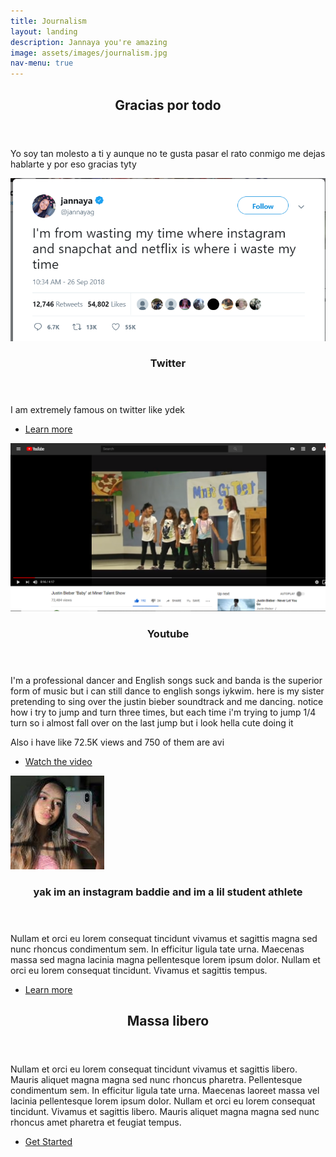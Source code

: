 ```yaml
---
title: Journalism
layout: landing
description: Jannaya you're amazing
image: assets/images/journalism.jpg
nav-menu: true
---
```

<!-- Main -->
<div id="main">

<!-- One -->
<section id="one">
	<div class="inner">
		<header class="major">
			<h2>Gracias por todo</h2>
		</header>
		<p>Yo soy tan molesto a ti y aunque no te gusta pasar el rato conmigo me dejas hablarte y por eso gracias tyty</p>
	</div>
</section>

<!-- Two -->
<section id="two" class="spotlights">
	<section>
		<a href="generic.html" class="image">
			<img src="assets/images/jannayaverified.PNG" alt="" data-position="center center" />
		</a>
		<div class="content">
			<div class="inner">
				<header class="major">
					<h3>Twitter</h3>
				</header>
				<p>I am extremely famous on twitter like ydek</p>
				<ul class="actions">
					<li><a href="generic.html" class="button">Learn more</a></li>
				</ul>
			</div>
		</div>
	</section>
	<section>
		<a href="generic.html" class="image">
			<img src="assets/images/yt.jpg" alt="" data-position="top center" />
		</a>
		<div class="content">
			<div class="inner">
				<header class="major">
					<h3>Youtube</h3>
				</header>
				<p>I'm a professional dancer and English songs suck and banda is the superior form of music but i can still dance to english songs iykwim. here is my sister pretending to sing over the justin bieber soundtrack and me dancing. notice how i try to jump and turn three times, but each time i'm trying to jump 1/4 turn so i almost fall over on the last jump but i look hella cute doing it</p> <p>Also i have like 72.5K views and 750 of them are avi</p>
				<ul class="actions">
					<li><a href="https://www.youtube.com/watch?v=9JpvQRoB_6M" class="button">Watch the video</a></li>
				</ul>
			</div>
		</div>
	</section>
	<section>
		<a href="generic.html" class="image">
			<img src="assets/images/jannaya.jpg" alt="" data-position="25% 25%" />
		</a>
		<div class="content">
			<div class="inner">
				<header class="major">
					<h3>yak im an instagram baddie and im a lil student athlete</h3>
				</header>
				<p>Nullam et orci eu lorem consequat tincidunt vivamus et sagittis magna sed nunc rhoncus condimentum sem. In efficitur ligula tate urna. Maecenas massa sed magna lacinia magna pellentesque lorem ipsum dolor. Nullam et orci eu lorem consequat tincidunt. Vivamus et sagittis tempus.</p>
				<ul class="actions">
					<li><a href="generic.html" class="button">Learn more</a></li>
				</ul>
			</div>
		</div>
	</section>
</section>

<!-- Three -->
<section id="three">
	<div class="inner">
		<header class="major">
			<h2>Massa libero</h2>
		</header>
		<p>Nullam et orci eu lorem consequat tincidunt vivamus et sagittis libero. Mauris aliquet magna magna sed nunc rhoncus pharetra. Pellentesque condimentum sem. In efficitur ligula tate urna. Maecenas laoreet massa vel lacinia pellentesque lorem ipsum dolor. Nullam et orci eu lorem consequat tincidunt. Vivamus et sagittis libero. Mauris aliquet magna magna sed nunc rhoncus amet pharetra et feugiat tempus.</p>
		<ul class="actions">
			<li><a href="generic.html" class="button next">Get Started</a></li>
		</ul>
	</div>
</section>

</div>

